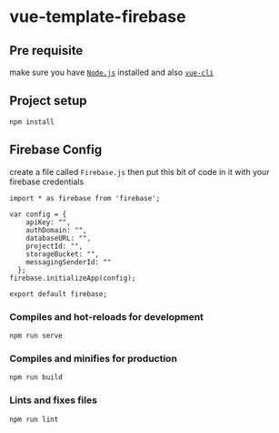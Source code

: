 # vue-template-firebase

## Pre requisite
make sure you have [`Node.js`](https://nodejs.org/en/download/) installed and also [`vue-cli`](https://cli.vuejs.org/guide/installation.html)

## Project setup
```
npm install
```

## Firebase Config
create a file called `Firebase.js` then put this bit of code in it with your firebase credentials
```
import * as firebase from 'firebase';

var config = {
    apiKey: "",
    authDomain: "",
    databaseURL: "",
    projectId: "",
    storageBucket: "",
    messagingSenderId: ""
  };
firebase.initializeApp(config);

export default firebase;
```

### Compiles and hot-reloads for development
```
npm run serve
```

### Compiles and minifies for production
```
npm run build
```

### Lints and fixes files
```
npm run lint
```
